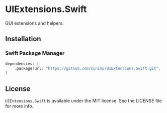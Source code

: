 # UIExtensions.Swift

GUI extensions and helpers.

## Installation

### Swift Package Manager

```swift
dependencies: [
    .package(url: "https://github.com/sunimp/UIExtensions.Swift.git", .upToNextMajor(from: "1.2.0"))
]
```

## License

`UIExtensions.Swift` is available under the MIT license. See the LICENSE file for more info.
